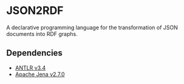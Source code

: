 JSON2RDF
========

A declarative programming language for the transformation of JSON documents into RDF graphs.

Dependencies
------------

* [ANTLR v3.4](http://antlr.org/)
* [Apache Jena v2.7.0](http://jena.apache.org/)

